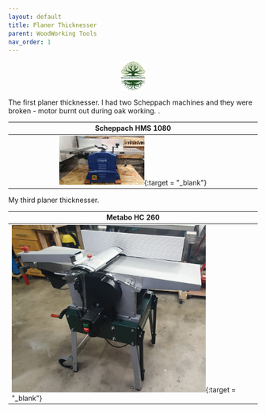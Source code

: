 ```yaml
---
layout: default
title: Planer Thicknesser
parent: WoodWorking Tools
nav_order: 1
---
```

<center>
<img src="../media/Lignarius.png" width="10%" height="10%" align="middle"/>
</center>

The first planer thicknesser. I had two Scheppach machines and they were broken - motor burnt out during oak working. 
.

|                                                                       Scheppach HMS 1080                                                                       |
|:--------------------------------------------------------------------------------------------------------------------------------------------------------------:|
| [<img alt="image" height="35%" src="/media/Scheppach_HMS_1080.jpg" width="35%"/>](https://garlatti.github.io/media/Scheppach_HMS_1080.jpg){:target = "_blank"} | 

My third planer thicknesser.  

| Metabo HC 260                                                                                                                                      |
|----------------------------------------------------------------------------------------------------------------------------------------------------|
| [<img alt="image" height="80%" src="/media/Metabo_HC260.jpg" width="80%"/>](https://garlatti.github.io/media/Metabo_HC260.jpg){:target = "_blank"} |  [<img alt="image" height="80%" src="/media/Metabo_HC260_1.jpg" width="80%"/>](https://garlatti.github.io/media/Metabo_HC260_1.jpg){:target = "_blank"}  | 
